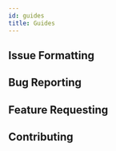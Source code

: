 ```yaml
---
id: guides
title: Guides
---
```

## Issue Formatting

## Bug Reporting

## Feature Requesting

## Contributing
